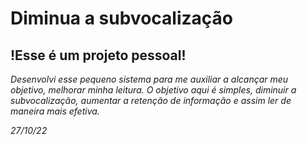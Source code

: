 # **Diminua a subvocalização**

## !Esse é um projeto pessoal!
*Desenvolvi esse pequeno sistema para me auxiliar a alcançar meu objetivo, melhorar minha leitura.
O objetivo aqui é simples, diminuir a subvocalização, aumentar a retenção de informação e assim ler de maneira mais efetiva.*

*27/10/22*

